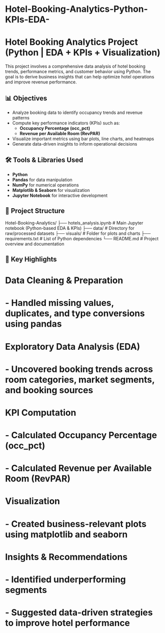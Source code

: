# Hotel-Booking-Analytics-Python-KPIs-EDA-
# Hotel Booking Analytics Project (Python | EDA + KPIs + Visualization)

This project involves a comprehensive data analysis of hotel booking trends, performance metrics, and customer behavior using Python. The goal is to derive business insights that can help optimize hotel operations and improve revenue performance.

## 📊 Objectives

- Analyze booking data to identify occupancy trends and revenue patterns
- Compute key performance indicators (KPIs) such as:
  - **Occupancy Percentage (occ_pct)**
  - **Revenue per Available Room (RevPAR)**
- Visualize important metrics using bar plots, line charts, and heatmaps
- Generate data-driven insights to inform operational decisions

## 🛠️ Tools & Libraries Used

- **Python**  
- **Pandas** for data manipulation  
- **NumPy** for numerical operations  
- **Matplotlib & Seaborn** for visualization  
- **Jupyter Notebook** for interactive development  

## 📁 Project Structure

Hotel-Booking-Analytics/
├── hotels_analysis.ipynb      # Main Jupyter notebook (Python-based EDA & KPIs)
├── data/                      # Directory for raw/processed datasets 
├── visuals/                   # Folder for plots and charts
├── requirements.txt           # List of Python dependencies
└── README.md                  # Project overview and documentation

## 📌 Key Highlights
# Data Cleaning & Preparation
# - Handled missing values, duplicates, and type conversions using pandas

# Exploratory Data Analysis (EDA)
# - Uncovered booking trends across room categories, market segments, and booking sources

# KPI Computation
# - Calculated Occupancy Percentage (occ_pct)
# - Calculated Revenue per Available Room (RevPAR)

# Visualization
# - Created business-relevant plots using matplotlib and seaborn

# Insights & Recommendations
# - Identified underperforming segments
# - Suggested data-driven strategies to improve hotel performance

